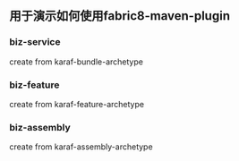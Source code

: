 ## 用于演示如何使用fabric8-maven-plugin 
### biz-service
create from karaf-bundle-archetype
### biz-feature
create from karaf-feature-archetype
### biz-assembly
create from karaf-assembly-archetype